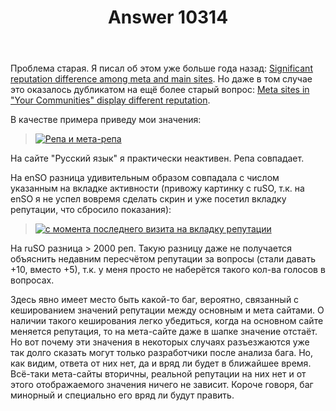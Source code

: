 ﻿---
title: "Answer 10314"
se.owner.user_id: 176217
se.owner.display_name: "αλεχολυτ"
se.owner.link: "https://ru.meta.stackoverflow.com/users/176217/%ce%b1%ce%bb%ce%b5%cf%87%ce%bf%ce%bb%cf%85%cf%84"
se.answer_id: 10314
se.question_id: 10311
se.post_type: answer
se.score: 4
se.is_accepted: True
---
<p>Проблема старая. Я писал об этом уже больше года назад: <a href="https://meta.stackexchange.com/q/322592/339911">Significant reputation difference among meta and main sites</a>. Но даже в том случае это оказалось дубликатом на ещё более старый вопрос: <a href="https://meta.stackexchange.com/questions/317269/meta-sites-in-your-communities-display-different-reputation">Meta sites in &quot;Your Communities&quot; display different reputation</a>.</p>

<p>В качестве примера приведу мои значения:</p>

<blockquote>
  <p><a href="https://i.stack.imgur.com/CGVpA.png" rel="nofollow noreferrer"><img src="https://i.stack.imgur.com/CGVpA.png" alt="Репа и мета-репа"></a></p>
</blockquote>

<p>На сайте "Русский язык" я практически неактивен. Репа совпадает. </p>

<p>На enSO разница удивительным образом совпадала с числом указанным на вкладке активности (привожу картинку с ruSO, т.к. на enSO я не успел вовремя сделать скрин и уже посетил вкладку репутации, что сбросило показания):</p>

<blockquote>
  <p><a href="https://i.stack.imgur.com/XR76z.png" rel="nofollow noreferrer"><img src="https://i.stack.imgur.com/XR76z.png" alt="с момента последнего визита на вкладку репутации"></a></p>
</blockquote>

<p>На ruSO разница > 2000 реп. Такую разницу даже не получается объяснить недавним пересчётом репутации за вопросы (стали давать +10, вместо +5), т.к. у меня просто не наберётся такого кол-ва голосов в вопросах.</p>

<p>Здесь явно имеет место быть какой-то баг, вероятно, связанный с кешированием значений репутации между основным и мета сайтами. О наличии такого кеширования легко убедиться, когда на основном сайте меняется репутация, то на мета-сайте даже в шапке значение отстаёт. Но вот почему эти значения в некоторых случаях разъезжаются уже так долго сказать могут только разработчики после анализа бага. Но, как видим, ответа от них нет, да и вряд ли будет в ближайшее время. Всё-таки мета-сайты вторичны, реальной репутации на них нет и от этого отображаемого значения ничего не зависит. Короче говоря, баг минорный и специально его вряд ли будут править. </p>
